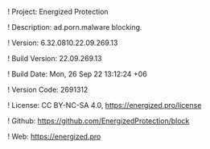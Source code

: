 ! Project: Energized Protection

! Description: ad.porn.malware blocking.

! Version: 6.32.0810.22.09.269.13

! Build Version: 22.09.269.13

! Build Date: Mon, 26 Sep 22 13:12:24 +06

! Version Code: 2691312

! License: CC BY-NC-SA 4.0, https://energized.pro/license

! Github: https://github.com/EnergizedProtection/block

! Web: https://energized.pro
